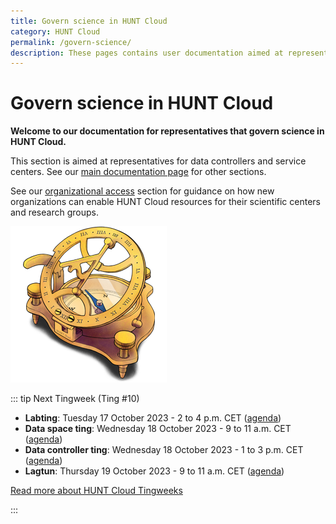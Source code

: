 ```yaml
---
title: Govern science in HUNT Cloud
category: HUNT Cloud
permalink: /govern-science/
description: These pages contains user documentation aimed at representatives that govern science in HUNT Cloud.
---
```


# Govern science in HUNT Cloud

**Welcome to our documentation for representatives that govern science in HUNT Cloud.**

This section is aimed at representatives for data controllers and service centers. See our [main documentation page](/) for other sections.

See our [organizational access](/govern-science/organizational-access) section for guidance on how new organizations can enable HUNT Cloud resources for their scientific centers and research groups. 

!["Illustration of sundial compass in brass."](../images/hunt-cloud_compass_250.png)

::: tip Next Tingweek (Ting #10)

- **Labting**: Tuesday 17 October 2023 - 2 to 4 p.m. CET ([agenda](https://assets.hdc.ntnu.no/assets/tingweek/hunt-cloud-tingweek10-labting-agenda.pdf))
- **Data space ting**: Wednesday 18 October 2023 - 9 to 11 a.m. CET ([agenda](https://assets.hdc.ntnu.no/assets/tingweek/hunt-cloud-tingweek10-dataspaceting-agenda.pdf))
- **Data controller ting**: Wednesday 18 October 2023 - 1 to 3 p.m. CET ([agenda](https://assets.hdc.ntnu.no/assets/tingweek/hunt-cloud-tingweek10-datacontrollerting-agenda.pdf))
- **Lagtun**: Thursday 19 October 2023 - 9 to 11 a.m. CET ([agenda](https://assets.hdc.ntnu.no/assets/tingweek/hunt-cloud-tingweek10-lagtun-agenda.pdf))

[Read more about HUNT Cloud Tingweeks](/govern-science/tingweek/)

:::



